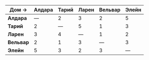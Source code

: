 

| Дом →       | Алдара | Тарий | Ларен | Вельвар | Элейн |
| ----------- | ------ | ----- | ----- | ------- | ----- |
| **Алдара**  | —      | 2     | 3     | 2       | 5     |
| **Тарий**   | 2      | —     | 5     | 1       | 3     |
| **Ларен**   | 3      | 4     | —     | 1       | 2     |
| **Вельвар** | 2      | 1     | 3     | —       | 3     |
| **Элейн**   | 5      | 3     | 2     | 3       | —     |

